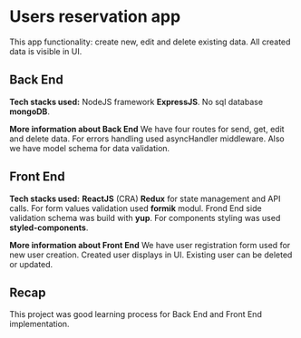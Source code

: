 # Users reservation app

This app functionality: create new, edit and delete existing data. All created data is visible in UI.

## Back End

**Tech stacks used:**
NodeJS framework **ExpressJS**.
No sql database **mongoDB**.

**More information about Back End**
We have four routes for send, get, edit and delete data. For errors handling used asyncHandler middleware. Also we have model schema for data validation.

## Front End

**Tech stacks used:**
**ReactJS** (CRA)
**Redux** for state management and API calls.
For form values validation used **formik** modul.
Frond End side validation schema was build with **yup**.
For components styling was used **styled-components**.

**More information about Front End**
We have user registration form used for new user creation. Created user displays in UI. Existing user can be deleted or updated.

## Recap

This project was good learning process for Back End and Front End implementation.

